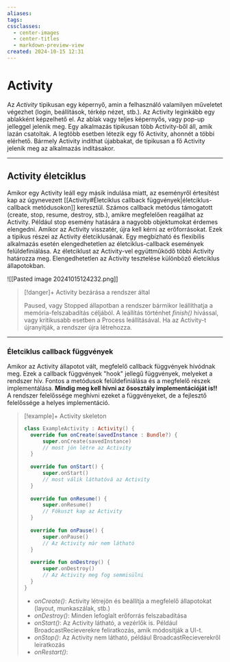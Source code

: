 ```yaml
---
aliases: 
tags: 
cssclasses:
  - center-images
  - center-titles
  - markdown-preview-view
created: 2024-10-15 12:31
---
```

# Activity

Az *Activity* tipikusan egy képernyő, amin a felhasználó valamilyen műveletet végezhet (login, beállítások, térkép nézet, stb.). Az Activity leginkább egy ablakként képzelhető el. Az ablak vagy teljes képernyős, vagy pop-up jelleggel jelenik meg. Egy alkalmazás tipikusan több Activity-ből áll, amik lazán csatoltak. A legtöbb esetben létezik egy fő Activity, ahonnét a többi elérhető. Bármely Activity indíthat újabbakat, de tipikusan a fő Activity jelenik meg az alkalmazás indításakor.

---

## Activity életciklus

Amikor egy Activity leáll egy másik indulása miatt, az eseményről értesítést kap az úgynevezett [[Activity#Életciklus callback függvények|életciklus-callback metódusokon]] keresztül. Számos callback metódus támogatott (create, stop, resume, destroy, stb.), amikre megfelelően reagálhat az Activity. Például stop esemény hatására a nagyobb objektumokat érdemes elengedni. Amikor az Activity visszatér, újra kell kérni az erőforrásokat. Ezek a tipikus részei az Activity életciklusának. Egy megbízható és flexibilis alkalmazás esetén elengedhetetlen az életciklus-callback események felüldefiniálása. Az életciklust az Activity-vel együttműködő többi Activity határozza meg. Elengedhetetlen az Activity tesztelése különböző életciklus állapotokban.

![[Pasted image 20241015124232.png]]

>[!danger]+ Activity bezárása a rendszer által
>
>Paused, vagy Stopped állapotban a rendszer bármikor leállíthatja a memória-felszabadítás céljából. A leállítás történhet *finish()* hívással, vagy kritikusabb esetben a Process leállításával. Ha az Activity-t újranyitják, a rendszer újra létrehozza.

---

### Életciklus callback függvények

Amikor az Activity állapotot vált, megfelelő callback függvények hívódnak meg. Ezek a callback függvények "hook" jellegű függvények, melyeket a rendszer hív. Fontos a metódusok felüldefiniálása és a megfelelő részek implementálása. **Mindig meg kell hívni az ősosztály implementációját is!!**
A rendszer felelőssége meghívni ezeket a függvényeket, de a fejlesztő felelőssége a helyes implementáció.

>[!example]+ Activity skeleton
>
>```kotlin
>class ExampleActivity : Activity() {
>	override fun onCreate(savedInstance : Bundle?) {
>		super.onCreate(savedInstance)
>		// most jön létre az Activity
>	}
>	
>	override fun onStart() {
>		super.onStart()
>		// most válik láthatóvá az Activity
>	}
>	
>	override fun onResume() {
>		super.onResume()
>		// Fókuszt kap az Activity
>	}
>	
>	override fun onPause() {
>		super.onPause()
>		// Az Activity már nem látható
>	}
>	
>	override fun onDestroy() {
>		super.onDestroy()
>		// Az Activity meg fog semmisülni
>	}
>} 
>``` 
>
>- *onCreate()*: Activity létrejön és beállítja a megfelelő állapotokat (layout, munkaszálak, stb.)
>- *onDestroy()*: Minden lefoglalt erőforrás felszabadítása
>- *onStart()*: Az Activity látható, a vezérlők is. Például BroadcastRecieverekre feliratkozás, amik módosítják a UI-t.
>- *onStop()*: Az Activity nem látható, például BroadcastRecieverekről leiratkozás
>- *onRestart()*: